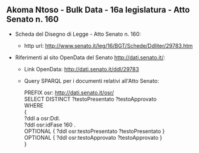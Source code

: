 ## Akoma Ntoso - Bulk Data - 16a legislatura - Atto Senato n. 160 ##

* Scheda del Disegno di Legge - Atto Senato n. 160:
	* http url: http://www.senato.it/leg/16/BGT/Schede/Ddliter/29783.htm

* Riferimenti al sito OpenData del Senato http://dati.senato.it/:
	* Link OpenData: http://dati.senato.it/ddl/29783
	* Query SPARQL per i documenti relativi all'Atto Senato:

        PREFIX osr: <http://dati.senato.it/osr/>  
		SELECT DISTINCT ?testoPresentato ?testoApprovato  
		WHERE  
		{  
		    ?ddl a osr:Ddl.  
		    ?ddl osr:idFase 160 .  
		    OPTIONAL { ?ddl osr:testoPresentato ?testoPresentato }  
		    OPTIONAL { ?ddl osr:testoApprovato ?testoApprovato }  
		}
		